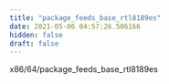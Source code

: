 ```yaml
---
title: "package_feeds_base_rtl8189es"
date: 2021-05-06 04:57:26.506166
hidden: false
draft: false
---
```


x86/64/package_feeds_base_rtl8189es

